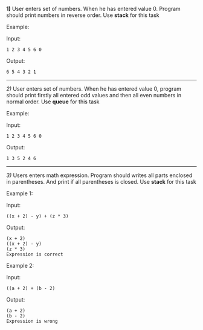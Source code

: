 **1)** User enters set of numbers. When he has entered value 0. Program should print numbers in reverse order. Use **stack** for this task

Example:

Input:

```
1 2 3 4 5 6 0
```

Output:

```
6 5 4 3 2 1
```

-----

*2)* User enters set of numbers. When he has entered value 0, program should print firstly all entered odd values and then all even numbers in normal order. Use **queue** for this task

Example:

Input:

```
1 2 3 4 5 6 0
```

Output:

```
1 3 5 2 4 6
```

------

*3)* Users enters math expression. Program should writes all parts enclosed in parentheses. And print if all parentheses is closed. Use **stack** for this task

Example 1:

Input:

```
((x + 2) - y) + (z * 3)
```

Output:

```
(x + 2)
((x + 2) - y)
(z * 3)
Expression is correct
```



Example 2:

Input:

```
((a + 2) + (b - 2)
```

Output:

```
(a + 2)
(b - 2)
Expression is wrong
```


